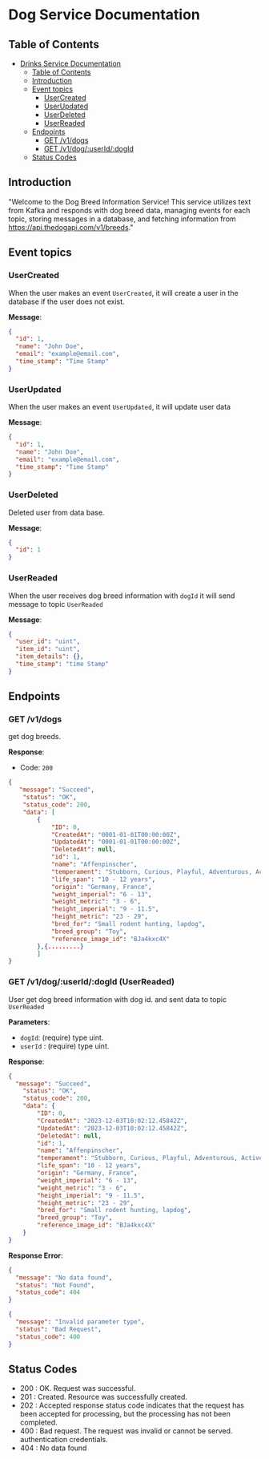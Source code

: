 # Dog Service Documentation

## Table of Contents

- [Drinks Service Documentation](#drinks-service-documentation)
  - [Table of Contents](#table-of-contents)
  - [Introduction](#introduction)
  - [Event topics](#event-topics)
    - [UserCreated](#usercreated)
    - [UserUpdated](#userupdated)
    - [UserDeleted](#userdeleted)
    - [UserReaded](#userreaded)
  - [Endpoints](#endpoints)
    - [GET /v1/dogs](#get-v1dogs)
    - [GET /v1/dog/:userId/:dogId](#get-v1doguserIddogId)
  - [Status Codes](#status-codes)

## Introduction

"Welcome to the Dog Breed Information Service! This service utilizes text from Kafka and responds with dog breed data, managing events for each topic, storing messages in a database, and fetching information from https://api.thedogapi.com/v1/breeds."

## Event topics

### UserCreated

When the user makes an event `UserCreated`, it will create a user in the database if the user does not exist.

**Message**:

```json
{
  "id": 1,
  "name": "John Doe",
  "email": "example@email.com",
  "time_stamp": "Time Stamp"
}
```

### UserUpdated

When the user makes an event `UserUpdated`, it will update user data

**Message**:

```json
{
  "id": 1,
  "name": "John Doe",
  "email": "example@email.com",
  "time_stamp": "Time Stamp"
}
```

### UserDeleted

Deleted user from data base.

**Message**:

```json
{
  "id": 1
}
```

### UserReaded

When the user receives dog breed information with `dogId` it will send message to topic `UserReaded`

**Message**:

```json
{
  "user_id": "uint",
  "item_id": "uint",
  "item_details": {},
  "time_stamp": "time Stamp"
}
```

## Endpoints

### GET /v1/dogs

get dog breeds.

**Response**:

- Code: `200`

```json
{
   "message": "Succeed",
    "status": "OK",
    "status_code": 200,
    "data": [
        {
            "ID": 0,
            "CreatedAt": "0001-01-01T00:00:00Z",
            "UpdatedAt": "0001-01-01T00:00:00Z",
            "DeletedAt": null,
            "id": 1,
            "name": "Affenpinscher",
            "temperament": "Stubborn, Curious, Playful, Adventurous, Active, Fun-loving",
            "life_span": "10 - 12 years",
            "origin": "Germany, France",
            "weight_imperial": "6 - 13",
            "weight_metric": "3 - 6",
            "height_imperial": "9 - 11.5",
            "height_metric": "23 - 29",
            "bred_for": "Small rodent hunting, lapdog",
            "breed_group": "Toy",
            "reference_image_id": "BJa4kxc4X"
        },{.........}
        ]
}
```

### GET /v1/dog/:userId/:dogId (UserReaded)

User get dog breed information with dog id. and sent data to topic `UserReaded`

**Parameters**:

- `dogId`: (require) type uint.
- `userId` : (require) type uint.

**Response**:

```json
{
  "message": "Succeed",
    "status": "OK",
    "status_code": 200,
    "data": {
        "ID": 0,
        "CreatedAt": "2023-12-03T10:02:12.45842Z",
        "UpdatedAt": "2023-12-03T10:02:12.45842Z",
        "DeletedAt": null,
        "id": 1,
        "name": "Affenpinscher",
        "temperament": "Stubborn, Curious, Playful, Adventurous, Active, Fun-loving",
        "life_span": "10 - 12 years",
        "origin": "Germany, France",
        "weight_imperial": "6 - 13",
        "weight_metric": "3 - 6",
        "height_imperial": "9 - 11.5",
        "height_metric": "23 - 29",
        "bred_for": "Small rodent hunting, lapdog",
        "breed_group": "Toy",
        "reference_image_id": "BJa4kxc4X"
    }
}
```

**Response Error**:

```json
{
  "message": "No data found",
  "status": "Not Found",
  "status_code": 404
}
```

```json
{
  "message": "Invalid parameter type",
  "status": "Bad Request",
  "status_code": 400
}
```

## Status Codes

<ul>
  <li>200 : OK. Request was successful.</li>
  <li>201 : Created. Resource was successfully created.</li>
  <li>202 : Accepted response status code indicates that the request has been accepted for processing, but the processing has not been completed.</li>
  <li>400 : Bad request. The request was invalid or cannot be served.</li>
 authentication credentials.</li>
  <li>404 : No data found</li>
</ul>
